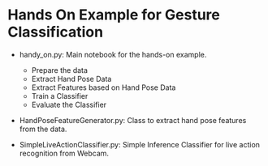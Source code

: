 # Hands On Example for Gesture Classification

* handy_on.py: Main notebook for the hands-on example.
  - Prepare the data
  - Extract Hand Pose Data
  - Extract Features based on Hand Pose Data
  - Train a Classifier
  - Evaluate the Classifier

* HandPoseFeatureGenerator.py: Class to extract hand pose features from the data.

* SimpleLiveActionClassifier.py: Simple Inference Classifier for live action recognition from Webcam.